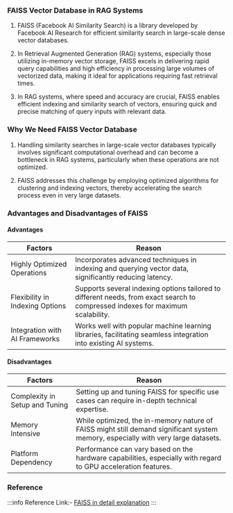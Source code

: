 ### FAISS Vector Database in RAG Systems

1. FAISS (Facebook AI Similarity Search) is a library developed by Facebook AI
   Research for efficient similarity search in large-scale dense vector
   databases.

2. In Retrieval Augmented Generation (RAG) systems, especially those utilizing
   in-memory vector storage, FAISS excels in delivering rapid query capabilities
   and high efficiency in processing large volumes of vectorized data, making it
   ideal for applications requiring fast retrieval times.

3. In RAG systems, where speed and accuracy are crucial, FAISS enables efficient
   indexing and similarity search of vectors, ensuring quick and precise
   matching of query inputs with relevant data.

### Why We Need FAISS Vector Database

1. Handling similarity searches in large-scale vector databases typically
   involves significant computational overhead and can become a bottleneck in
   RAG systems, particularly when these operations are not optimized.

2. FAISS addresses this challenge by employing optimized algorithms for
   clustering and indexing vectors, thereby accelerating the search process even
   in very large datasets.

### Advantages and Disadvantages of FAISS

#### **Advantages**

<table class="table-size-for-cloud-services">
    <thead>
        <tr>
            <th>Factors</th>
            <th>Reason</th>
        </tr>
    </thead>
    <tbody>
        <tr>
            <td><span class="custom-header">Highly Optimized Operations</span></td>
            <td>Incorporates advanced techniques in indexing and querying vector data, significantly reducing latency.</td>
        </tr>
        <tr>
            <td><span class="custom-header">Flexibility in Indexing Options</span></td>
            <td>Supports several indexing options tailored to different needs, from exact search to compressed indexes for maximum scalability.</td>
        </tr>
        <tr>
            <td><span class="custom-header">Integration with AI Frameworks</span></td>
            <td>Works well with popular machine learning libraries, facilitating seamless integration into existing AI systems.</td>
        </tr>
    </tbody>
</table>

#### **Disadvantages**

<table class="table-size-for-cloud-services">
    <thead>
        <tr>
            <th>Factors</th>
            <th>Reason</th>
        </tr>
    </thead>
    <tbody>
        <tr>
            <td><span class="custom-header">Complexity in Setup and Tuning</span></td>
            <td>Setting up and tuning FAISS for specific use cases can require in-depth technical expertise.</td>
        </tr>
        <tr>
            <td><span class="custom-header">Memory Intensive</span></td>
            <td>While optimized, the in-memory nature of FAISS might still demand significant system memory, especially with very large datasets.</td>
        </tr>
        <tr>
            <td><span class="custom-header">Platform Dependency</span></td>
            <td>Performance can vary based on the hardware capabilities, especially with regard to GPU acceleration features.</td>
        </tr>
    </tbody>
</table>

### Reference

:::info 
Reference Link:- [FAISS in detail explanation](https://github.com/facebookresearch/faiss/wiki)
:::
